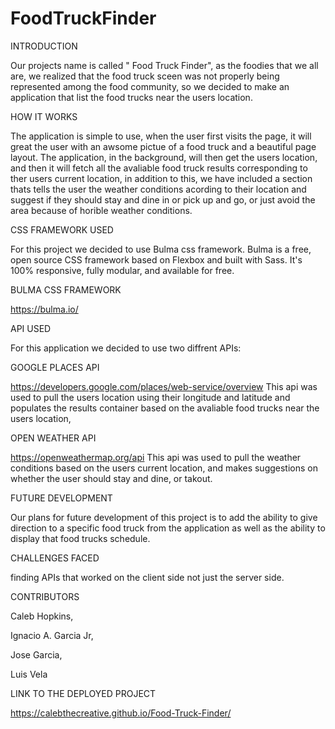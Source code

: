 # FoodTruckFinder

INTRODUCTION

Our projects name is called " Food Truck Finder", as the foodies that we all are, we realized that the food truck sceen was not properly being represented among the food community, so we decided to make an application that list the food trucks near the users location.

HOW IT WORKS

The application is simple to use, when the user first visits the page, it will great the user with an awsome pictue of a food truck and a beautiful page layout. The application, in the background, will then get the users location, and then it will fetch all the avaliable  food truck results corresponding to ther users current location, in addition to this, we have included a section thats tells the user the weather conditions acording to their location and suggest if they should stay and dine in or pick up and go, or just avoid the area because of horible weather conditions.

CSS FRAMEWORK USED

For this project we decided to use Bulma css framework. Bulma is a free, open source CSS framework based on Flexbox and built with Sass. It's 100% responsive, fully modular, and available for free.

BULMA CSS FRAMEWORK

https://bulma.io/

API USED

For this application we decided to use two diffrent  APIs:

GOOGLE PLACES API

https://developers.google.com/places/web-service/overview
This api was used to pull the users location using their longitude and latitude and populates the results container based on the avaliable food trucks near the users location,

OPEN WEATHER API

https://openweathermap.org/api
This api was used to pull the weather conditions based on the users current location, and makes suggestions on whether the user should stay and dine, or takout.  

FUTURE DEVELOPMENT

Our plans for future development of this project is to add the ability to give direction to a specific food truck from the application as well as the ability to display that food trucks schedule.

CHALLENGES FACED

 finding APIs that worked on the client side not just the server side.

CONTRIBUTORS

Caleb Hopkins,

Ignacio A. Garcia Jr,

Jose Garcia,

Luis Vela

LINK TO THE DEPLOYED PROJECT

https://calebthecreative.github.io/Food-Truck-Finder/